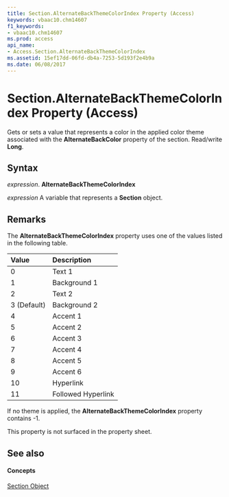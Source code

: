 ```yaml
---
title: Section.AlternateBackThemeColorIndex Property (Access)
keywords: vbaac10.chm14607
f1_keywords:
- vbaac10.chm14607
ms.prod: access
api_name:
- Access.Section.AlternateBackThemeColorIndex
ms.assetid: 15ef17dd-06fd-db4a-7253-5d193f2e4b9a
ms.date: 06/08/2017
---
```



# Section.AlternateBackThemeColorIndex Property (Access)

Gets or sets a value that represents a color in the applied color theme associated with the **AlternateBackColor** property of the section. Read/write **Long**.


## Syntax

 _expression_. **AlternateBackThemeColorIndex**

 _expression_ A variable that represents a **Section** object.


## Remarks

The **AlternateBackThemeColorIndex** property uses one of the values listed in the following table.



|**Value**|**Description**|
|:-----|:-----|
|0 |Text 1|
|1 |Background 1|
|2|Text 2|
|3 (Default)|Background 2|
|4|Accent 1|
|5|Accent 2|
|6|Accent 3|
|7|Accent 4|
|8|Accent 5|
|9|Accent 6|
|10|Hyperlink|
|11|Followed Hyperlink|
If no theme is applied, the **AlternateBackThemeColorIndex** property contains -1.

This property is not surfaced in the property sheet.


## See also


#### Concepts


[Section Object](section-object-access.md)


